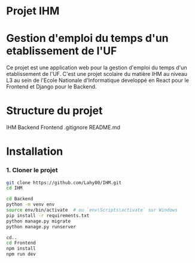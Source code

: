 # Projet IHM
# Gestion d'emploi du temps d'un etablissement de l'UF

Ce projet est une application web pour la gestion d'emploi du temps d'un etablissement de l'UF.
C'est une projet scolaire du matière IHM au niveau L3 au sein de l'Ecole Nationale d'Informatique
developpé en React pour le Frontend et Django pour le Backend.


# Structure du projet
IHM
    Backend
    Frontend
    .gitignore
    README.md


# Installation

### 1. Cloner le projet
```bash
git clone https://github.com/Lahy00/IHM.git
cd IHM

cd Backend
python -m venv env
source env/bin/activate  # ou `env\Scripts\activate` sur Windows
pip install -r requirements.txt
python manage.py migrate
python manage.py runserver

cd..
cd Frontend
npm install
npm run dev